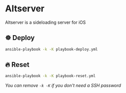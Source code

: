 # Altserver
Altserver is a sideloading server for iOS

## ☸️ Deploy
```sh
ansible-playbook -k -K playbook-deploy.yml
```
## 🔥 Reset
```sh
ansible-playbook -k -K playbook-reset.yml
```

_You can remove `-k -K` if you don't need a SSH password_

